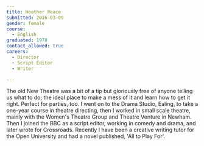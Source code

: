 ```yaml
---
title: Heather Peace
submitted: 2016-03-09
gender: female
course:
  - English
graduated: 1978
contact_allowed: true
careers:
  - Director
  - Script Editor
  - Writer

---
```


The old New Theatre was a bit of a tip but gloriously free of anyone telling us what to do; the ideal place to make a mess of it and learn how to get it right. Perfect for parties, too.
I went on to the Drama Studio, Ealing, to take a one-year course in theatre directing, then I worked in small scale theatre, mainly with the Women's Theatre Group and Theatre Venture in Newham. Then I joined the BBC as a script editor, working in comedy and drama, and later wrote for Crossroads. Recently I have been a creative writing tutor for the Open University and had a novel published, 'All to Play For'.


